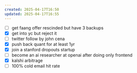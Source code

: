 ```yaml
---
created: 2025-04-17T16:50
updated: 2025-04-17T16:55
---
```

- [ ] get faang offer rescinded but have 3 backups
- [x] get into yc but reject it
- [ ] twitter follow by john cena
- [x] push back quant for at least 1yr
- [x] join a stanford dropouts startup
- [ ] become an ai researcher at openai after doing only frontend
- [x] kalshi arbitrage
- [ ] 100% cold email hit rate